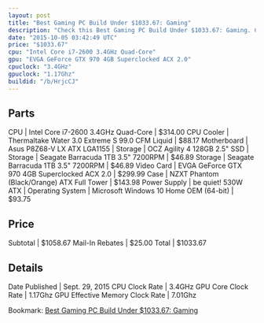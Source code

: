 ```yaml
---
layout: post
title: "Best Gaming PC Build Under $1033.67: Gaming"
description: "Check this Best Gaming PC Build Under $1033.67: Gaming. CPU: Intel Core i7-2600 3.4GHz Quad-Core, CPU Cooler: Thermaltake Water 3.0 Extreme S 99.0 CFM Liquid, Motherboard:"
date: "2015-10-05 03:42:49 UTC"
price: "$1033.67"
cpu: "Intel Core i7-2600 3.4GHz Quad-Core"
gpu: "EVGA GeForce GTX 970 4GB Superclocked ACX 2.0"
cpuclock: "3.4GHz"
gpuclock: "1.17Ghz"
buildid: "/b/HrjcCJ"
---
```


## Parts

CPU | Intel Core i7-2600 3.4GHz Quad-Core | $314.00
CPU Cooler | Thermaltake Water 3.0 Extreme S 99.0 CFM Liquid | $88.17
Motherboard | Asus P8Z68-V LX ATX LGA1155 | 
Storage | OCZ Agility 4 128GB 2.5" SSD | 
Storage | Seagate Barracuda 1TB 3.5" 7200RPM | $46.89
Storage | Seagate Barracuda 1TB 3.5" 7200RPM | $46.89
Video Card | EVGA GeForce GTX 970 4GB Superclocked ACX 2.0 | $299.99
Case | NZXT Phantom (Black/Orange) ATX Full Tower | $143.98
Power Supply | be quiet! 530W ATX | 
Operating System | Microsoft Windows 10 Home OEM (64-bit) | $93.75

## Price

Subtotal | $1058.67
Mail-In Rebates | $25.00
Total | $1033.67

## Details

Date Published | Sept. 29, 2015
CPU Clock Rate | 3.4GHz
GPU Core Clock Rate | 1.17Ghz
GPU Effective Memory Clock Rate | 7.01Ghz

Bookmark: [Best Gaming PC Build Under $1033.67: Gaming](http://pcbuilders.github.io/2015/10/05/best-gaming-pc-build-under-1033-dollars-dot-67-gaming/)
